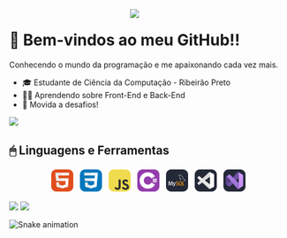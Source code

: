 <img src="https://i.pinimg.com/originals/aa/59/d1/aa59d139b93dde70ff207187c9f1d8bd.gif" width = "285px" align = "right">

# 🤍 Bem-vindos ao meu GitHub!!

Conhecendo o mundo da programação e me apaixonando cada vez mais.

- 🎓 Estudante de Ciência da Computação - Ribeirão Preto
- 👩‍💻 Aprendendo sobre Front-End e Back-End 
- 💜 Movida a desafios!

<div>
  <a href = "https://www.linkedin.com/in/mirella-morigene-de-souza-083407264/" target="_blank"><img src="https://img.shields.io/badge/-LinkedIn-%230077B5?style=for-the-badge&logo=linkedin&logoColor=white" target="_blank"></a>
</div>


##  🖱 Linguagens e Ferramentas 
<p align="center">
<img src="https://raw.githubusercontent.com/tandpfun/skill-icons/main/icons/HTML.svg" alt="HTML5" height="40" style="vertical-align:top; margin:4px">
<img src="https://raw.githubusercontent.com/tandpfun/skill-icons/main/icons/CSS.svg" alt="CSS3" height="40" style="vertical-align:top; margin:4px">
<img src="https://raw.githubusercontent.com/tandpfun/skill-icons/main/icons/JavaScript.svg" alt="JavaScript" height="40" style="vertical-align:top; margin:4px">
<img src="https://raw.githubusercontent.com/tandpfun/skill-icons/main/icons/CS.svg" alt="CSharp" height="40" style="vertical-align:top; margin:4px">
<img src="https://raw.githubusercontent.com/tandpfun/skill-icons/main/icons/MySQL-Dark.svg" alt="MySQL" height="40" style="vertical-align:top; margin:4px">
<img src="https://raw.githubusercontent.com/tandpfun/skill-icons/main/icons/VSCode-Dark.svg" alt="VSCode" height="40" style="vertical-align:top; margin:4px">
<img src="https://raw.githubusercontent.com/tandpfun/skill-icons/main/icons/VisualStudio-Dark.svg" alt="VisualStudio" height="40" style="vertical-align:top; margin:4px">
  
<div align = "left">
<img height = "200em" src="https://github-readme-stats.vercel.app/api/top-langs/?username=Ella-25&show_icons=true&theme=cobalt&count_private=true"/>
<img height = "200em" src="https://github-readme-stats.vercel.app/api?username=Ella-25&show_icons=true&show_icons=true&theme=cobalt&count_private=true" />
</div>

<div ">

![Snake animation](https://github.com/danielbped/danielbped/blob/output/github-contribution-grid-snake.svg)

</div>
